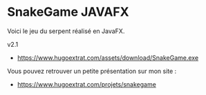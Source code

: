 # SnakeGame JAVAFX
Voici le jeu du serpent réalisé en JavaFX.

v2.1

- https://www.hugoextrat.com/assets/download/SnakeGame.exe

Vous pouvez retrouver un petite présentation sur mon site :
- https://www.hugoextrat.com/projets/snakegame

